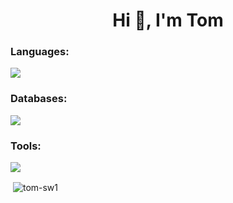 <h1 align="center">Hi 👋, I'm Tom</h1>

<h3 align="left">Languages:</h3>
<img src="https://skillicons.dev/icons?i=py,cs,cpp,java,html,css,js,ts" />

<h3 align="left">Databases:</h3>
<img src="https://skillicons.dev/icons?i=postgres,mysql,mongodb,sqlite" />

<h3 align="left">Tools:</h3>
<img src="https://skillicons.dev/icons?i=aws,workers,raspberrypi,flask,react,jquery,bootstrap" />

<p>&nbsp;<img align="center" src="https://github-readme-stats.vercel.app/api?username=tom-sw1&show_icons=true&locale=en" alt="tom-sw1" /></p>
